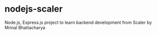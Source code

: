 # nodejs-scaler
Node.js, Express.js project to learn backend development from Scaler by Mrinal Bhattacharya
